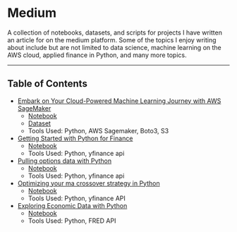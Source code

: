 # Medium
A collection of notebooks, datasets, and scripts for projects I have written an article for on the medium platform. Some of the topics I enjoy writing about include but are not limited to data science, machine learning on the AWS cloud, applied finance in Python, and many more topics.

----
## **Table of Contents**
- [Embark on Your Cloud-Powered Machine Learning Journey with AWS SageMaker](https://medium.com/towards-aws/embark-on-your-cloud-powered-machine-learning-journey-with-aws-sagemaker-b782cc3b64ad) 
   - [Notebook](https://github.com/jingle77/Medium/tree/main/Embark%20on%20Your%20Cloud-Powered%20Machine%20Learning%20Journey%20with%20AWS%20SageMaker)
   - [Dataset](https://github.com/jingle77/Medium/blob/main/Embark%20on%20Your%20Cloud-Powered%20Machine%20Learning%20Journey%20with%20AWS%20SageMaker/FuelEconomy.csv)
   - Tools Used: Python, AWS Sagemaker, Boto3, S3
- [Getting Started with Python for Finance](https://medium.com/@jaingle77/getting-started-with-python-for-finance-f8c701ad602a)
   - [Notebook](https://github.com/jingle77/Medium/blob/main/Getting%20Started%20with%20Python%20for%20Finance/Getting_Started_with_Python_for_Finance%20(1).ipynb)
   - Tools Used: Python, yfinance api
- [Pulling options data with Python](https://medium.com/trading-data-analysis/pulling-options-data-with-python-80568cf3f50f)
   - [Notebook](https://github.com/jingle77/Medium/blob/main/Pulling%20options%20data%20with%20Python/Pulling_options_data_with_Python.ipynb)
   - Tools Used: Python, yfinance api
- [Optimizing your ma crossover strategy in Python](https://medium.com/trading-data-analysis/optimizing-your-ma-crossover-strategy-in-python-6fa8429aea58)
   - [Notebook](https://github.com/jingle77/Medium/blob/main/Optimizing%20your%20MA%20Crossover%20Strategy%20in%20Python/Optimizing_your_ma_crossover_strategy_in_Python.ipynb)
   - Tools Used: Python, yfinance API
 - [Exploring Economic Data with Python](https://medium.com/datadriveninvestor/exploring-economic-data-with-python-5d5b0a86cfda)
   - [Notebook](https://github.com/jingle77/Medium/blob/main/Exploring%20Economic%20Data%20with%20Python/Exploring_Economic_Data_with_Python.ipynb)
   - Tools Used: Python, FRED API
 

